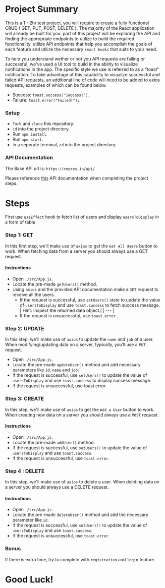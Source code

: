 # Project Summary

This is a 1 - 2hr test project, you will require to create a fully functional CRUD ( GET, PUT, POST, DELETE ). The majority of the React application will already be built for you. part of this project will be exploring the API and finding the appropriate endpoints to utilize to build the required functionality. utilize API endpoints that help you accomplish the goals of each feature and utilize the necessary `react hooks` that suits to your need.

To help you understand wether or not you API requests are failing or successful, we've used a UI tool to build in the ability to visualize notifications in the app. The specific style we use is referred to as a "toast" notification. To take advantage of this capability to visualize successful and failed API requests, an additional line of code will need to be added to axios requests, examples of which can be found below.

* Success: `toast.success("Success!");`
* Failure: `toast.error("Failed!");`

### Setup

* `Fork` and `clone` this repository.
* `cd` into the project directory.
* Run `npm install`.
* Run `npm start`.
* In a seperate terminal, `cd` into the project directory.

### API Documentation

The Base API url is: `https://reqres.in/api/`

Please reference [this](https://reqres.in/) API documentation when completing the project steps.

# Steps

First use `useEffect` hook to fetch list of users and display `usersToDisplay` in a form of table

### Step 1: GET

In this first step, we'll make use of `axios` to get the `Get All Users` button to work. When fetching data from a server you should always use a GET request.


#### Instructions
* Open `./src/App.js`.
* Locate the pre-made `getUsers()` method.
* Using `axios` and the provided API documentation make a `GET` request to receive all the users.
	* If the request is successful, use `setUsers()` state to update the value of `usersToDisplay` and use `toast.success` to fetch success message.
	| Hint: Inspect the returned data object.|
| --- |
	* If the request is unsuccessful, use `toast.error`	.
	
### Step 2: UPDATE

In this step, we'll make use of `axios` to update the `name` and `job` of a user. When modifying/updating data on a server, typically, you'll use a `PUT` request.

* Open `./src/App.js`.
* Locate the pre-made `updateUser()` method and add necessary parameters like `id`, `name` and `job`.
* If the request is successful, use `setUsers()` to update the value of `usersToDisplay` and use `toast.success` to display success message.
* If the request is unsuccessful, use toast.error.

### Step 3: CREATE

In this step, we'll make use of `axios` to get the `Add a User` button to work. When creating new data on a server you should always use a `POST` request.

#### Instructions

* Open `./src/App.js`.
* Locate the pre-made `addUser()` method.
* If the request is successful, use `setUsers()` to update the value of `usersToDisplay` and use `toast.success`.
* If the request is unsuccessful, use `toast.error`.

### Step 4 : DELETE

In this step, we'll make use of `axios` to delete a user. When deleting data on a server you should always use a DELETE request.

#### Instructions

* Open `./src/App.js`.
* Locate the pre-made `deleteUser()` method and add the necessary parameter like `id`.
* If the request is successful, use `setUsers()` to update the value of `usersToDisplay` and use `toast.success`.
* If the request is unsuccessful, use `toast.error`.

### Bonus

If there is extra time, try to complete with `registration` and `login` feature.

# Good Luck!
